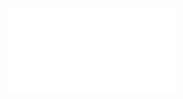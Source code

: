![Proposition 61. The Kingdom which by promise exclusively belonged to the Jewish nation, the rightful seed of Abraham, was now to be given to an engrafted people.](Proposition%2061.%20The%20Kingdom%20which%20by%20promise%20exclusively%20belonged%20to%20the%20Jewish%20nation,%20the%20rightful%20seed%20of%20Abraham,%20was%20now%20to%20be%20given%20to%20an%20engrafted%20people..md)
